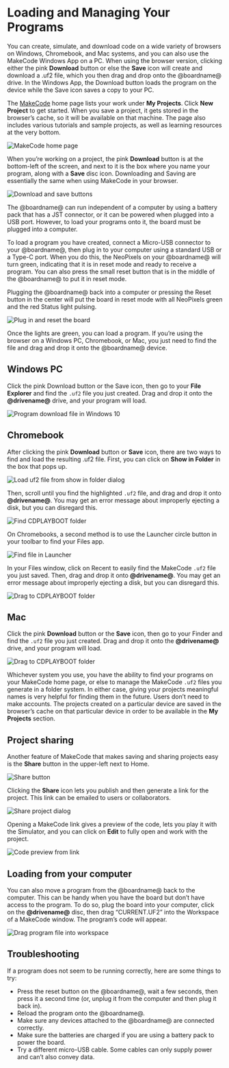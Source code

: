 # Loading and Managing Your Programs

You can create, simulate, and download code on a wide variety of browsers on Windows, Chromebook, and Mac systems, and you can also use the MakeCode Windows App on a PC. When using the browser version, clicking either the pink **Download** button or else the **Save** icon will create and download a .uf2 file, which you then drag and drop onto the @boardname@ drive. In the Windows App, the Download button loads the program on the device while the Save icon saves a copy to your PC.

The [MakeCode](@homeurl@) home page lists your work under **My Projects**. Click **New Project** to get started. When you save a project, it gets stored in the browser’s cache, so it will be available on that machine. The page also includes various tutorials and sample projects, as well as learning resources at the very bottom.

![MakeCode home page](/static/courses/making/load-manage-programs/home-page.jpg)

When you’re working on a project, the pink **Download** button is at the bottom-left of the screen, and next to it is the box where you name your program, along with a **Save** disc icon. Downloading and Saving are essentially the same when using MakeCode in your browser.

![Download and save buttons](/static/courses/making/load-manage-programs/download-save.jpg)

The @boardname@ can run independent of a computer by using a battery pack that has a JST connector, or it can be powered when plugged into a USB port. However, to load your programs onto it, the board must be plugged into a computer.

To load a program you have created, connect a Micro-USB connector to your @boardname@, then plug in to your computer using a standard USB or a Type-C port. When you do this, the NeoPixels on your @boardname@ will turn green, indicating that it is in reset mode and ready to receive a program. You can also press the small reset button that is in the middle of the @boardname@ to put it in reset mode.

Plugging the @boardname@ back into a computer or pressing the Reset button in the center will put the board in reset mode with all NeoPixels green and the red Status light pulsing.

![Plug in and reset the board](/static/courses/making/load-manage-programs/plugin-reset.jpg)

Once the lights are green, you can load a program. If you’re using the browser on a Windows PC, Chromebook, or Mac, you just need to find the file and drag and drop it onto the @boardname@ device.

## Windows PC

Click the pink Download button or the Save icon, then go to your **File Explorer** and find the ``.uf2`` file you just created. Drag and drop it onto the **@drivename@** drive, and your program will load.

![Program download file in Windows 10](/static/courses/making/load-manage-programs/windows10-files.jpg)

## Chromebook

After clicking the pink **Download** button or **Save** icon, there are two ways to find and load the resulting .uf2 file. First, you can click on **Show in Folder** in the box that pops up.

![Load uf2 file from show in folder dialog](/static/courses/making/load-manage-programs/show-in-folder.jpg)

Then, scroll until you find the highlighted ``.uf2`` file, and drag and drop it onto **@drivename@**. You may get an error message about improperly ejecting a disk, but you can disregard this.

![Find CDPLAYBOOT folder](/static/courses/making/load-manage-programs/cdplayboot-folder.jpg)

On Chromebooks, a second method is to use the Launcher circle button in your toolbar to find your Files app.

![Find file in Launcher](/static/courses/making/load-manage-programs/find-in-launcher.jpg)

In your Files window, click on Recent to easily find the MakeCode ``.uf2`` file you just saved. Then, drag and drop it onto **@drivename@**. You may get an error message about improperly ejecting a disk, but you can disregard this.

![Drag to CDPLAYBOOT folder](/static/courses/making/load-manage-programs/drag-to-cdplayboot-chrome.jpg)

## Mac

Click the pink **Download** button or the **Save** icon, then go to your Finder and find the ``.uf2`` file you just created. Drag and drop it onto the **@drivename@** drive, and your program will load.

![Drag to CDPLAYBOOT folder](/static/courses/making/load-manage-programs/drag-to-cdplayboot-mac.jpg)

Whichever system you use, you have the ability to find your programs on your MakeCode home page, or else to manage the MakeCode ``.uf2`` files you generate in a folder system. In either case, giving your projects meaningful names is very helpful for finding them in the future. Users don’t need to make accounts. The projects created on a particular device are saved in the browser’s cache on that particular device in order to be available in the **My Projects** section.

## Project sharing

Another feature of MakeCode that makes saving and sharing projects easy is the **Share** button in the upper-left next to Home.

![Share button](/static/courses/making/load-manage-programs/share-button.jpg)

Clicking the **Share** icon lets you publish and then generate a link for the project. This link can be emailed to users or collaborators.

![Share project dialog](/static/courses/making/load-manage-programs/share-project-dialog.jpg)

Opening a MakeCode link gives a preview of the code, lets you play it with the Simulator, and you can click on **Edit** to fully open and work with the project.

![Code preview from link](/static/courses/making/load-manage-programs/code-preview.jpg)

## Loading from your computer

You can also move a program from the @boardname@ back to the computer. This can be handy when you have the board but don’t have access to the program. To do so, plug the board into your computer, click on the **@drivename@** disc, then drag “CURRENT.UF2” into the Workspace of a MakeCode window. The program’s code will appear.

![Drag program file into workspace](/static/courses/making/load-manage-programs/drag-to-workspace.jpg)

## Troubleshooting

If a program does not seem to be running correctly, here are some things to try:

* Press the reset button on the @boardname@, wait a few seconds, then press it a second time (or, unplug it from the computer and then plug it back in).
* Reload the program onto the @boardname@.
* Make sure any devices attached to the @boardname@ are connected correctly.
* Make sure the batteries are charged if you are using a battery pack to power the board.
* Try a different micro-USB cable. Some cables can only supply power and can’t also convey data.
